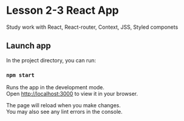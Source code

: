 # Lesson 2-3 React App

Study work with React, React-router, Context, JSS, Styled componets

## Launch app

In the project directory, you can run:

### `npm start`

Runs the app in the development mode.\
Open [http://localhost:3000](http://localhost:3000) to view it in your browser.

The page will reload when you make changes.\
You may also see any lint errors in the console.
